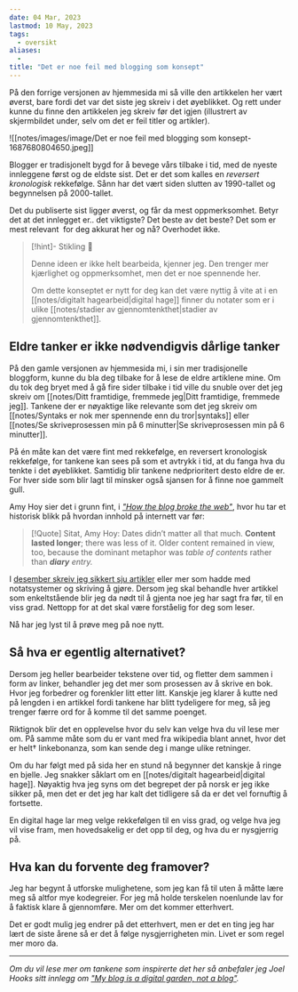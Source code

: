 ```yaml
---
date: 04 Mar, 2023
lastmod: 10 May, 2023
tags:
  - oversikt
aliases:
  - 
title: "Det er noe feil med blogging som konsept"
---
```

På den forrige versjonen av hjemmesida mi så ville den artikkelen her vært øverst, bare fordi det var det siste jeg skreiv i det øyeblikket. Og rett under kunne du finne den artikkelen jeg skreiv før det igjen (illustrert av skjermbildet under, selv om det er feil titler og artikler).

![[notes/images/image/Det er noe feil med blogging som konsept-1687680804650.jpeg]]

Blogger er tradisjonelt bygd for å bevege vårs tilbake i tid, med de nyeste innleggene først og de eldste sist. Det er det som kalles en _reversert kronologisk_ rekkefølge. Sånn har det vært siden slutten av 1990-tallet og begynnelsen på 2000-tallet.

Det du publiserte sist ligger øverst, og får da mest oppmerksomhet. Betyr det at det innlegget er.. det viktigste? Det beste av det beste? Det som er mest relevant  for deg akkurat her og nå? Overhodet ikke.

> [!hint]- Stikling 🌿
>
> Denne ideen er ikke helt bearbeida, kjenner jeg. Den trenger mer kjærlighet og oppmerksomhet, men det er noe spennende her.
> 
> Om dette konseptet er nytt for deg kan det være nyttig å vite at i en [[notes/digitalt hagearbeid|digital hage]] finner du notater som er i ulike [[notes/stadier av gjennomtenkthet|stadier av gjennomtenkthet]].

## Eldre tanker er ikke nødvendigvis dårlige tanker

På den gamle versjonen av hjemmesida mi, i sin mer tradisjonelle bloggform, kunne du bla deg tilbake for å lese de eldre artiklene mine. Om du tok deg bryet med å gå fire sider tilbake i tid ville du snuble over det jeg skreiv om [[notes/Ditt framtidige, fremmede jeg|Ditt framtidige, fremmede jeg]]. Tankene der er nøyaktige like relevante som det jeg skreiv om [[notes/Syntaks er nok mer spennende enn du tror|syntaks]] eller [[notes/Se skriveprosessen min på 6 minutter|Se skriveprosessen min på 6 minutter]].

På én måte kan det være fint med rekkefølge, en reversert kronologisk rekkefølge, for tankene kan sees på som et avtrykk i tid, at du fanga hva du tenkte i det øyeblikket. Samtidig blir tankene nedprioritert desto eldre de er. For hver side som blir lagt til minsker også sjansen for å finne noe gammelt gull.

Amy Hoy sier det i grunn fint, i _["How the blog broke the web"](https://stackingthebricks.com/how-blogs-broke-the-web/)_, hvor hu tar et historisk blikk på hvordan innhold på internett var før:

> [!Quote] Sitat, Amy Hoy:
> Dates didn’t matter all that much. **Content lasted longer**; there was less of it. Older content remained in view, too, because the dominant metaphor was _table of contents_ rather than _**diary** entry._

I [desember skreiv jeg sikkert sju artikler](https://www.simenskriver.no/tag/notatsystem/) eller mer som hadde med notatsystemer og skriving å gjøre. Dersom jeg skal behandle hver artikkel som enkeltstående blir jeg da nødt til å gjenta noe jeg har sagt fra før, til en viss grad. Nettopp for at det skal være forståelig for deg som leser.

Nå har jeg lyst til å prøve meg på noe nytt.

## Så hva er egentlig alternativet?

Dersom jeg heller bearbeider tekstene over tid, og fletter dem sammen i form av linker, behandler jeg det mer som prosessen av å skrive en bok. Hvor jeg forbedrer og forenkler litt etter litt. Kanskje jeg klarer å kutte ned på lengden i en artikkel fordi tankene har blitt tydeligere for meg, så jeg trenger færre ord for å komme til det samme poenget.

Riktignok blir det en opplevelse hvor du selv kan velge hva du vil lese mer om. På samme måte som du er vant med fra wikipedia blant annet, hvor det er helt† linkebonanza, som kan sende deg i mange ulike retninger.

Om du har følgt med på sida her en stund nå begynner det kanskje å ringe en bjelle. Jeg snakker såklart om en [[notes/digitalt hagearbeid|digital hage]]. Nøyaktig hva jeg syns om det begrepet der på norsk er jeg ikke sikker på, men det er det jeg har kalt det tidligere så da er det vel fornuftig å fortsette.

En digital hage lar meg velge rekkefølgen til en viss grad, og velge hva jeg vil vise fram, men hovedsakelig er det opp til deg, og hva du er nysgjerrig på.

## Hva kan du forvente deg framover?

Jeg har begynt å utforske mulighetene, som jeg kan få til uten å måtte lære meg så altfor mye kodegreier. For jeg må holde terskelen noenlunde lav for å faktisk klare å gjennomføre. Mer om det kommer etterhvert.

Det er godt mulig jeg endrer på det etterhvert, men er det en ting jeg har lært de siste årene så er det å følge nysgjerrigheten min. Livet er som regel mer moro da.

---

_Om du vil lese mer om tankene som inspirerte det her så anbefaler jeg Joel Hooks sitt innlegg om ["My blog is a digital garden, not a blog"](https://joelhooks.com/digital-garden)._
